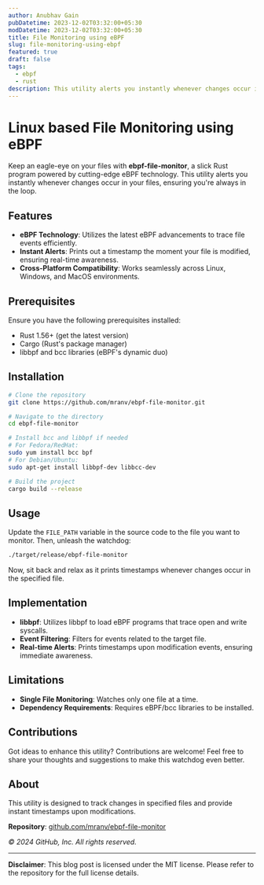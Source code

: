 ```yaml
---
author: Anubhav Gain
pubDatetime: 2023-12-02T03:32:00+05:30
modDatetime: 2023-12-02T03:32:00+05:30
title: File Monitoring using eBPF
slug: file-monitoring-using-ebpf
featured: true
draft: false
tags:
  - ebpf
  - rust
description: This utility alerts you instantly whenever changes occur in your files, ensuring you're always in the loop.
---
```


# Linux based File Monitoring using eBPF

Keep an eagle-eye on your files with **ebpf-file-monitor**, a slick Rust program powered by cutting-edge eBPF technology. This utility alerts you instantly whenever changes occur in your files, ensuring you're always in the loop.

## Features

- **eBPF Technology**: Utilizes the latest eBPF advancements to trace file events efficiently.
- **Instant Alerts**: Prints out a timestamp the moment your file is modified, ensuring real-time awareness.
- **Cross-Platform Compatibility**: Works seamlessly across Linux, Windows, and MacOS environments.

## Prerequisites

Ensure you have the following prerequisites installed:

- Rust 1.56+ (get the latest version)
- Cargo (Rust's package manager)
- libbpf and bcc libraries (eBPF's dynamic duo)

## Installation

```bash
# Clone the repository
git clone https://github.com/mranv/ebpf-file-monitor.git

# Navigate to the directory
cd ebpf-file-monitor

# Install bcc and libbpf if needed
# For Fedora/RedHat:
sudo yum install bcc bpf
# For Debian/Ubuntu:
sudo apt-get install libbpf-dev libbcc-dev

# Build the project
cargo build --release
```

## Usage

Update the `FILE_PATH` variable in the source code to the file you want to monitor. Then, unleash the watchdog:

```bash
./target/release/ebpf-file-monitor
```

Now, sit back and relax as it prints timestamps whenever changes occur in the specified file.

## Implementation

- **libbpf**: Utilizes libbpf to load eBPF programs that trace open and write syscalls.
- **Event Filtering**: Filters for events related to the target file.
- **Real-time Alerts**: Prints timestamps upon modification events, ensuring immediate awareness.

## Limitations

- **Single File Monitoring**: Watches only one file at a time.
- **Dependency Requirements**: Requires eBPF/bcc libraries to be installed.

## Contributions

Got ideas to enhance this utility? Contributions are welcome! Feel free to share your thoughts and suggestions to make this watchdog even better.

## About

This utility is designed to track changes in specified files and provide instant timestamps upon modifications.

**Repository**: [github.com/mranv/ebpf-file-monitor](https://github.com/mranv/ebpf-file-monitor)

_© 2024 GitHub, Inc. All rights reserved._

---

**Disclaimer**: This blog post is licensed under the MIT license. Please refer to the repository for the full license details.
